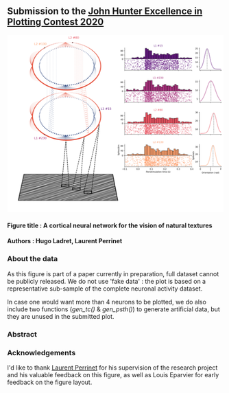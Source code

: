## Submission to the [John Hunter Excellence in Plotting Contest 2020](https://jhepc.github.io/about.html)
![Figure](./figure.png)
#### Figure title : A cortical neural network for the vision of natural textures 
#### Authors : Hugo Ladret, Laurent Perrinet
 
### About the data
As this figure is part of a paper currently in preparation, full dataset cannot be publicly released. We do not use 'fake data' : the plot is based on a representative sub-sample of the complete neuronal activity dataset. 

In case one would want more than 4 neurons to be plotted, we do also include two functions (*gen_tc()* & *gen_psth()*) to generate artificial data, but they are unused in the submitted plot.

### Abstract

### Acknowledgements
I'd like to thank [Laurent Perrinet](https://laurentperrinet.github.io/authors/laurent-u-perrinet/) for his supervision of the research project and his valuable feedback on this figure, as well as Louis Eparvier for early feedback on the figure layout.

